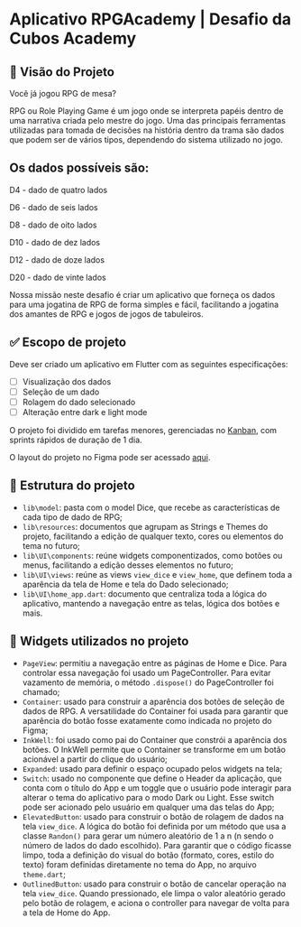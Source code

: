 # Aplicativo RPGAcademy | Desafio da Cubos Academy
## 🎯 Visão do Projeto
Você já jogou RPG de mesa?

RPG ou Role Playing Game é um jogo onde se interpreta papéis dentro de uma narrativa criada pelo mestre do jogo. Uma das principais ferramentas utilizadas para tomada de decisões na história dentro da trama são dados que podem ser de vários tipos, dependendo do sistema utilizado no jogo.

## Os dados possíveis são:

D4 - dado de quatro lados

D6 - dado de seis lados

D8 - dado de oito lados

D10 - dado de dez lados

D12 - dado de doze lados

D20 - dado de vinte lados

Nossa missão neste desafio é criar um aplicativo que forneça os dados para uma jogatina de RPG de forma simples e fácil, facilitando a jogatina dos amantes de RPG e jogos de jogos de tabuleiros.


## ✅ Escopo de projeto
Deve ser criado um aplicativo em Flutter com as seguintes especificações:

- [ ] Visualização dos dados
- [ ] Seleção de um dado
- [ ] Rolagem do dado selecionado
- [ ] Alteração entre dark e light mode

O projeto foi dividido em tarefas menores, gerenciadas no [Kanban](https://furry-modem-ec6.notion.site/Projeto-da-cubos-M-dulo-1-5dd5c194c348466e8ea26a385933d7a6), com sprints rápidos de duração de 1 dia. 

O layout do projeto no Figma pode ser acessado [aqui](https://www.figma.com/file/mwVxPYMO1NSfqptKqGMzrU/RPG-Academy?node-id=0%3A1&t=rzWDtPkS5LGdCyuM-1).


## 📂 Estrutura do projeto
- `lib\model`:  pasta com o model Dice, que recebe as características de cada tipo de dado de RPG;
- `lib\resources`:  documentos que agrupam as Strings e Themes do projeto, facilitando a edição de qualquer texto, cores ou elementos do tema no futuro;
- `lib\UI\components`: reúne widgets componentizados, como botões ou menus, facilitando a edição desses elementos no futuro;
- `lib\UI\views`: reúne as views `view_dice` e `view_home`, que definem toda a aparência da tela de Home e tela do Dado selecionado; 
- `lib\UI\home_app.dart`: documento que centraliza toda a lógica do aplicativo, mantendo a navegação entre as telas, lógica dos botões e mais. 


## 🔩 Widgets utilizados no projeto 

- `PageView`: permitiu a navegação entre as páginas de Home e Dice. Para controlar essa navegação foi usado um PageController. Para evitar vazamento de memória, o método `.dispose()` do PageController foi chamado; 
- `Container`: usado para construir a aparência dos botões de seleção de dados de RPG. A versatilidade do Container foi usada para garantir que aparência do botão fosse exatamente como indicada no projeto do Figma; 
- `InkWell`: foi usado como pai do Container que constrói a aparência dos botões. O InkWell permite que o Container se transforme em um botão acionável a partir do clique do usuário;
- `Expanded`: usado para definir o espaço ocupado pelos widgets na tela;
- `Switch`: usado no componente que define o Header da aplicação, que conta com o título do App e um toggle que o usuário pode interagir para alterar o tema do aplicativo para o modo Dark ou Light. Esse switch pode ser acionado pelo usuário em qualquer uma das telas do App;
- `ElevatedButton`: usado para construir o botão de rolagem de dados na tela `view_dice`. A lógica do botão foi definida por um método que usa a classe `Randon()` para gerar um número aleatório de 1 a n (n sendo o número de lados do dado escolhido). Para garantir que o código ficasse limpo, toda a definição do visual do botão (formato, cores, estilo do texto) foram definidas diretamente no tema do App, no arquivo `theme.dart`;
- `OutlinedButton`: usado para construir o botão de cancelar operação na tela `view_dice`. Quando pressionado, ele limpa o valor aleatório gerado pelo botão de rolagem, e aciona o controller para navegar de volta para a tela de Home do App. 





